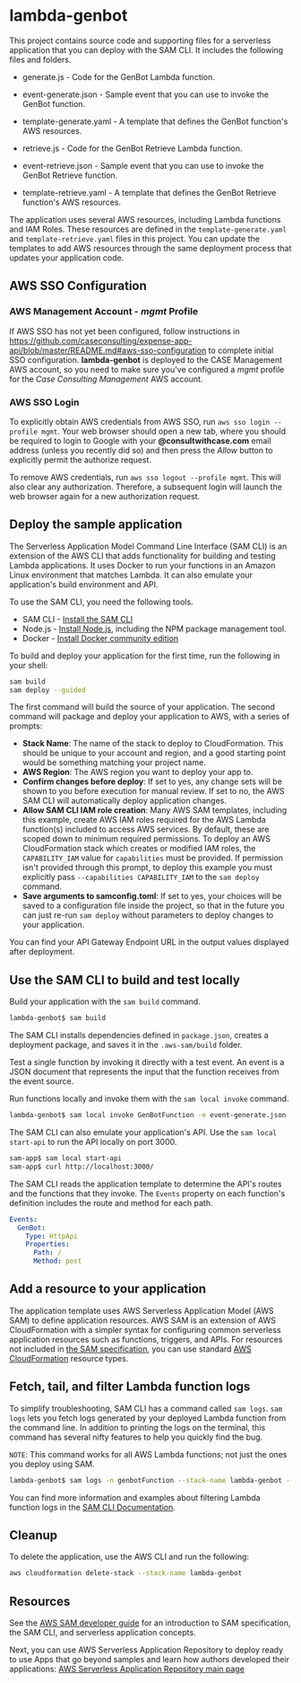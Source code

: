 # lambda-genbot

This project contains source code and supporting files for a serverless application that you can deploy with the SAM CLI. It includes the following files and folders.

- generate.js - Code for the GenBot Lambda function.
- event-generate.json - Sample event that you can use to invoke the GenBot function.
- template-generate.yaml - A template that defines the GenBot function's AWS resources.

- retrieve.js - Code for the GenBot Retrieve Lambda function.
- event-retrieve.json - Sample event that you can use to invoke the GenBot Retrieve function.
- template-retrieve.yaml - A template that defines the GenBot Retrieve function's AWS resources.

The application uses several AWS resources, including Lambda functions and IAM Roles. These resources are defined in the `template-generate.yaml` and `template-retrieve.yaml` files in this project. You can update the templates to add AWS resources through the same deployment process that updates your application code.

## AWS SSO Configuration

### AWS Management Account - _mgmt_ Profile

If AWS SSO has not yet been configured, follow instructions in https://github.com/caseconsulting/expense-app-api/blob/master/README.md#aws-sso-configuration to complete initial SSO configuration. **lambda-genbot** is deployed to the CASE Management AWS account, so you need to make sure you've configured a _mgmt_ profile for the _Case Consulting Management_ AWS account.

### AWS SSO Login

To explicitly obtain AWS credentials from AWS SSO, run `aws sso login --profile mgmt`.
Your web browser should open a new tab, where you should be required to login to Google with your **@consultwithcase.com**
email address (unless you recently did so) and then press the _Allow_ button to explicitly permit the authorize request.

To remove AWS credentials, run `aws sso logout --profile mgmt`. This will also clear any authorization.
Therefore, a subsequent login will launch the web browser again for a new authorization request.

## Deploy the sample application

The Serverless Application Model Command Line Interface (SAM CLI) is an extension of the AWS CLI that adds functionality for building and testing Lambda applications. It uses Docker to run your functions in an Amazon Linux environment that matches Lambda. It can also emulate your application's build environment and API.

To use the SAM CLI, you need the following tools.

- SAM CLI - [Install the SAM CLI](https://docs.aws.amazon.com/serverless-application-model/latest/developerguide/serverless-sam-cli-install.html)
- Node.js - [Install Node.js](https://nodejs.org/en/), including the NPM package management tool.
- Docker - [Install Docker community edition](https://hub.docker.com/search/?type=edition&offering=community)

To build and deploy your application for the first time, run the following in your shell:

```bash
sam build
sam deploy --guided
```

The first command will build the source of your application. The second command will package and deploy your application to AWS, with a series of prompts:

- **Stack Name**: The name of the stack to deploy to CloudFormation. This should be unique to your account and region, and a good starting point would be something matching your project name.
- **AWS Region**: The AWS region you want to deploy your app to.
- **Confirm changes before deploy**: If set to yes, any change sets will be shown to you before execution for manual review. If set to no, the AWS SAM CLI will automatically deploy application changes.
- **Allow SAM CLI IAM role creation**: Many AWS SAM templates, including this example, create AWS IAM roles required for the AWS Lambda function(s) included to access AWS services. By default, these are scoped down to minimum required permissions. To deploy an AWS CloudFormation stack which creates or modified IAM roles, the `CAPABILITY_IAM` value for `capabilities` must be provided. If permission isn't provided through this prompt, to deploy this example you must explicitly pass `--capabilities CAPABILITY_IAM` to the `sam deploy` command.
- **Save arguments to samconfig.toml**: If set to yes, your choices will be saved to a configuration file inside the project, so that in the future you can just re-run `sam deploy` without parameters to deploy changes to your application.

You can find your API Gateway Endpoint URL in the output values displayed after deployment.

## Use the SAM CLI to build and test locally

Build your application with the `sam build` command.

```bash
lambda-genbot$ sam build
```

The SAM CLI installs dependencies defined in `package.json`, creates a deployment package, and saves it in the `.aws-sam/build` folder.

Test a single function by invoking it directly with a test event. An event is a JSON document that represents the input that the function receives from the event source.

Run functions locally and invoke them with the `sam local invoke` command.

```bash
lambda-genbot$ sam local invoke GenBotFunction -e event-generate.json --profile mgmt
```

The SAM CLI can also emulate your application's API. Use the `sam local start-api` to run the API locally on port 3000.

```bash
sam-app$ sam local start-api
sam-app$ curl http://localhost:3000/
```

The SAM CLI reads the application template to determine the API's routes and the functions that they invoke. The `Events` property on each function's definition includes the route and method for each path.

```yaml
Events:
  GenBot:
    Type: HttpApi
    Properties:
      Path: /
      Method: post
```

## Add a resource to your application

The application template uses AWS Serverless Application Model (AWS SAM) to define application resources. AWS SAM is an extension of AWS CloudFormation with a simpler syntax for configuring common serverless application resources such as functions, triggers, and APIs. For resources not included in [the SAM specification](https://github.com/awslabs/serverless-application-model/blob/master/versions/2016-10-31.md), you can use standard [AWS CloudFormation](https://docs.aws.amazon.com/AWSCloudFormation/latest/UserGuide/aws-template-resource-type-ref.html) resource types.

## Fetch, tail, and filter Lambda function logs

To simplify troubleshooting, SAM CLI has a command called `sam logs`. `sam logs` lets you fetch logs generated by your deployed Lambda function from the command line. In addition to printing the logs on the terminal, this command has several nifty features to help you quickly find the bug.

`NOTE`: This command works for all AWS Lambda functions; not just the ones you deploy using SAM.

```bash
lambda-genbot$ sam logs -n genbotFunction --stack-name lambda-genbot --tail
```

You can find more information and examples about filtering Lambda function logs in the [SAM CLI Documentation](https://docs.aws.amazon.com/serverless-application-model/latest/developerguide/serverless-sam-cli-logging.html).

## Cleanup

To delete the application, use the AWS CLI and run the following:

```bash
aws cloudformation delete-stack --stack-name lambda-genbot
```

## Resources

See the [AWS SAM developer guide](https://docs.aws.amazon.com/serverless-application-model/latest/developerguide/what-is-sam.html) for an introduction to SAM specification, the SAM CLI, and serverless application concepts.

Next, you can use AWS Serverless Application Repository to deploy ready to use Apps that go beyond samples and learn how authors developed their applications: [AWS Serverless Application Repository main page](https://aws.amazon.com/serverless/serverlessrepo/)
